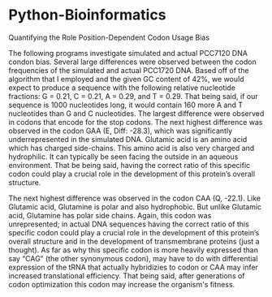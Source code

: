 # Python-Bioinformatics

Quantifying the Role Position-Dependent Codon Usage Bias

The following programs investigate simulated and actual PCC7120 DNA condon bias. Several large differences were observed between the codon frequencies of the simulated and actual PCC1720 DNA. Based off of the algorithm that I employed and the given GC content of 42%, we would expect to produce a sequence with the following relative nucleotide fractions: G = 0.21, C = 0.21, A = 0.29, and T = 0.29. That being said, if our sequence is 1000 nucleotides long, it would contain 160 more A and T nucleotides than G and C nucleotides. The largest difference were observed in codons that encode for the stop codons. The next highest difference was observed in the codon GAA (E, Diff: -28.3), which was significantly underrepresented in the simulated DNA. Glutamic acid is an amino acid which has charged side-chains. This amino acid is also very charged and hydrophilic. It can typically be seen facing the outside in an aqueous environment. That be being said, having the correct ratio of this specific codon could play a crucial role in the development of this protein’s overall structure. 

The next highest difference was observed in the codon CAA (Q, -22.1). Like Glutamic acid, Glutamine is polar and also hydrophobic. But unlike Glutamic acid, Glutamine has polar side chains. Again, this codon was unrepresented; in actual DNA sequences having the correct ratio of this specific codon could play a crucial role in the development of this protein’s overall structure and in the development of transmembrane proteins (just a thought). As far as why this specific codon is more heavily expressed than say “CAG” (the other synonymous codon), may have to do with differential expression of the tRNA that actually hybridizies to codon or CAA may infer increased translational efficiency. That being said, after generations of codon optimization this codon may increase the organism's fitness.
